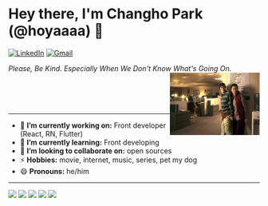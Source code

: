 
<h1 align="left"> Hey there, I'm Changho Park (@hoyaaaa) 👋 </h1>

<p align="left">
   <a href="https://www.linkedin.com/in/hoyaaaa/"><img alt="LinkedIn" src="https://img.shields.io/badge/-hoyaaaa-0075b5?style=flat-square&logo=Linkedin&logoColor=white&link=https://www.linkedin.com/in/hoyaaaa/"></a> 
   <a href="mailto:hoya.develop@gmail.com"><img alt="Gmail" src="https://img.shields.io/badge/-hoya.develop@gmail.com-eb4336?style=flat-square&logo=Gmail&logoColor=white&link=mailto:hoya.develop@gmail.com"></a>
</p>
<em>Please, Be Kind. Especially When We Don't Know What's Going On.</em>
<img align="right" height="125" width="180" src="docs/IMG_0886.jpeg">

<br />
<br />
<br />
<br />
<br />

---

- 🔭 **I’m currently working on:** Front developer (React, RN, Flutter)
- 🌱 **I’m currently learning:** Front developing
- 👯 **I’m looking to collaborate on:** open sources
- ⚡ **Hobbies:** movie, internet, music, series, pet my dog
- 😄 **Pronouns:** he/him

---

![](http://github-profile-summary-cards.vercel.app/api/cards/profile-details?username=hoyaaaa&theme=transparent)
![](http://github-profile-summary-cards.vercel.app/api/cards/repos-per-language?username=hoyaaaa&theme=transparent)
![](http://github-profile-summary-cards.vercel.app/api/cards/most-commit-language?username=hoyaaaa&theme=transparent)
![](http://github-profile-summary-cards.vercel.app/api/cards/stats?username=hoyaaaa&theme=transparent)
![](http://github-profile-summary-cards.vercel.app/api/cards/productive-time?username=hoyaaaa&theme=transparent&utcOffset=9)
